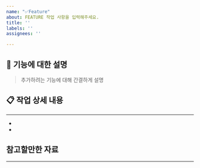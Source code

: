 ```yaml
---
name: "✅Feature"
about: FEATURE 작업 사항을 입력해주세요.
title: ''
labels: ''
assignees: ''

---
```


## 📌 기능에 대한 설명
>  추가하려는 기능에 대해 간결하게 설명


## 📋 작업 상세 내용

---

- 

- 

## 참고할만한 자료

---

